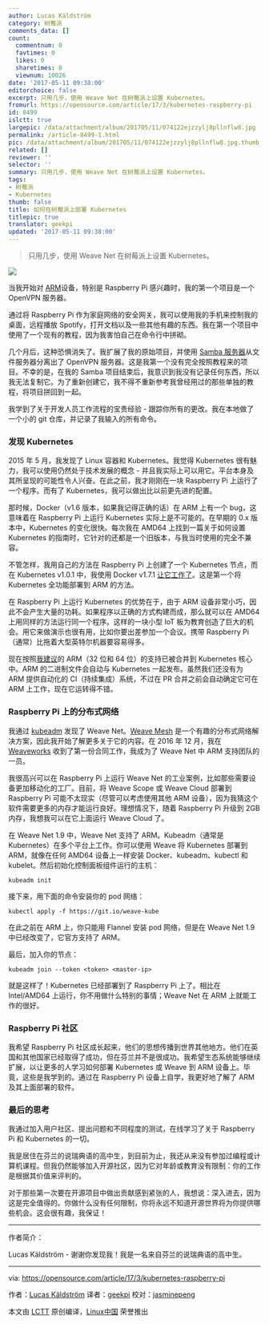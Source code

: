 ```yaml
---
author: Lucas Käldström
category: 树莓派
comments_data: []
count:
  commentnum: 0
  favtimes: 0
  likes: 0
  sharetimes: 0
  viewnum: 10026
date: '2017-05-11 09:38:00'
editorchoice: false
excerpt: 只用几步，使用 Weave Net 在树莓派上设置 Kubernetes。
fromurl: https://opensource.com/article/17/3/kubernetes-raspberry-pi
id: 8499
islctt: true
largepic: /data/attachment/album/201705/11/074122ejzzylj8pllnflw8.jpg
permalink: /article-8499-1.html
pic: /data/attachment/album/201705/11/074122ejzzylj8pllnflw8.jpg.thumb.jpg
related: []
reviewer: ''
selector: ''
summary: 只用几步，使用 Weave Net 在树莓派上设置 Kubernetes。
tags:
- 树莓派
- Kubernetes
thumb: false
title: 如何在树莓派上部署 Kubernetes
titlepic: true
translator: geekpi
updated: '2017-05-11 09:38:00'
---
```



> 
> 只用几步，使用 Weave Net 在树莓派上设置 Kubernetes。
> 
> 
> 


![](/data/attachment/album/201705/11/074122ejzzylj8pllnflw8.jpg)


当我开始对 [ARM](https://en.wikipedia.org/wiki/ARM_architecture)设备，特别是 Raspberry Pi 感兴趣时，我的第一个项目是一个 OpenVPN 服务器。


通过将 Raspberry Pi 作为家庭网络的安全网关，我可以使用我的手机来控制我的桌面，远程播放 Spotify，打开文档以及一些其他有趣的东西。我在第一个项目中使用了一个现有的教程，因为我害怕自己在命令行中拼砌。


几个月后，这种恐惧消失了。我扩展了我的原始项目，并使用 [Samba 服务器](https://www.samba.org/samba/what_is_samba.html)从文件服务器分离出了 OpenVPN 服务器。这是我第一个没有完全按照教程来的项目。不幸的是，在我的 Samba 项目结束后，我意识到我没有记录任何东西，所以我无法复制它。为了重新创建它，我不得不重新参考我曾经用过的那些单独的教程，将项目拼回到一起。


我学到了关于开发人员工作流程的宝贵经验 - 跟踪你所有的更改。我在本地做了一个小的 git 仓库，并记录了我输入的所有命令。


### 发现 Kubernetes


2015 年 5 月，我发现了 Linux 容器和 Kubernetes。我觉得 Kubernetes 很有魅力，我可以使用仍然处于技术发展的概念 - 并且我实际上可以用它。平台本身及其所呈现的可能性令人兴奋。在此之前，我才刚刚在一块 Raspberry Pi 上运行了一个程序。而有了 Kubernetes，我可以做出比以前更先进的配置。


那时候，Docker（v1.6 版本，如果我记得正确的话）在 ARM 上有一个 bug，这意味着在 Raspberry Pi 上运行 Kubernetes 实际上是不可能的。在早期的 0.x 版本中，Kubernetes 的变化很快。每次我在 AMD64 上找到一篇关于如何设置 Kubernetes 的指南时，它针对的还都是一个旧版本，与我当时使用的完全不兼容。


不管怎样，我用自己的方法在 Raspberry Pi 上创建了一个 Kubernetes 节点，而在 Kubernetes v1.0.1 中，我使用 Docker v1.7.1 [让它工作了](https://github.com/luxas/kubernetes-on-arm)。这是第一个将 Kubernetes 全功能部署到 ARM 的方法。


在 Raspberry Pi 上运行 Kubernetes 的优势在于，由于 ARM 设备非常小巧，因此不会产生大量的功耗。如果程序以正确的方式构建而成，那么就可以在 AMD64 上用同样的方法运行同一个程序。这样的一块小型 IoT 板为教育创造了巨大的机会。用它来做演示也很有用，比如你要出差参加一个会议。携带 Raspberry Pi （通常）比拖着大型英特尔机器要容易得多。


现在按照[我建议](https://github.com/kubernetes/community/blob/master/contributors/design-proposals/multi-platform.md)的 ARM（32 位和 64 位）的支持已被合并到 Kubernetes 核心中。ARM 的二进制文件会自动与 Kubernetes 一起发布。虽然我们还没有为 ARM 提供自动化的 CI（持续集成）系统，不过在 PR 合并之前会自动确定它可在 ARM 上工作，现在它运转得不错。


### Raspberry Pi 上的分布式网络


我通过 [kubeadm](https://kubernetes.io/docs/getting-started-guides/kubeadm/) 发现了 Weave Net。[Weave Mesh](https://github.com/weaveworks/mesh) 是一个有趣的分布式网络解决方案，因此我开始了解更多关于它的内容。在 2016 年 12 月，我在 [Weaveworks](https://www.weave.works/) 收到了第一份合同工作，我成为了 Weave Net 中 ARM 支持团队的一员。


我很高兴可以在 Raspberry Pi 上运行 Weave Net 的工业案例，比如那些需要设备更加移动化的工厂。目前，将 Weave Scope 或 Weave Cloud 部署到 Raspberry Pi 可能不太现实（尽管可以考虑使用其他 ARM 设备），因为我猜这个软件需要更多的内存才能运行良好。理想情况下，随着 Raspberry Pi 升级到 2GB 内存，我想我可以在它上面运行 Weave Cloud 了。


在 Weave Net 1.9 中，Weave Net 支持了 ARM。Kubeadm（通常是 Kubernetes）在多个平台上工作。你可以使用 Weave 将 Kubernetes 部署到 ARM，就像在任何 AMD64 设备上一样安装 Docker、kubeadm、kubectl 和 kubelet。然后初始化控制面板组件运行的主机：



```
kubeadm init

```

接下来，用下面的命令安装你的 pod 网络：



```
kubectl apply -f https://git.io/weave-kube

```

在此之前在 ARM 上，你只能用 Flannel 安装 pod 网络，但是在 Weave Net 1.9 中已经改变了，它官方支持了 ARM。


最后，加入你的节点：



```
kubeadm join --token <token> <master-ip>

```

就是这样了！Kubernetes 已经部署到了 Raspberry Pi 上了。相比在 Intel/AMD64 上运行，你不用做什么特别的事情；Weave Net 在 ARM 上就能工作的很好。


### Raspberry Pi 社区


我希望 Raspberry Pi 社区成长起来，他们的思想传播到世界其他地方。他们在英国和其他国家已经取得了成功，但在芬兰并不是很成功。我希望生态系统能够继续扩展，以让更多的人学习如何部署 Kubernetes 或 Weave 到 ARM 设备上。毕竟，这些是我学到的。通过在 Raspberry Pi 设备上自学，我更好地了解了 ARM 及其上面部署的软件。


### 最后的思考


我通过加入用户社区、提出问题和不同程度的测试，在线学习了关于 Raspberry Pi 和 Kubernetes 的一切。


我是居住在芬兰的说瑞典语的高中生，到目前为止，我还从来没有参加过编程或计算机课程。但我仍然能够加入开源社区，因为它对年龄或教育没有限制：你的工作是根据其价值来评判的。


对于那些第一次要在开源项目中做出贡献感到紧张的人，我想说：深入进去，因为这是完全值得的。你做什么没有任何限制，你将永远不知道开源世界将为你提供哪些机会。这会很有趣，我保证！




---


作者简介：


Lucas Käldström - 谢谢你发现我！我是一名来自芬兰的说瑞典语的高中生。




---


via: <https://opensource.com/article/17/3/kubernetes-raspberry-pi>


作者：[Lucas Käldström](https://opensource.com/users/luxas) 译者：[geekpi](https://github.com/geekpi) 校对：[jasminepeng](https://github.com/jasminepeng)


本文由 [LCTT](https://github.com/LCTT/TranslateProject) 原创编译，[Linux中国](https://linux.cn/) 荣誉推出